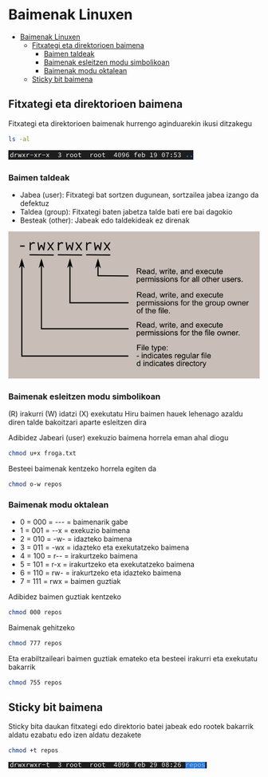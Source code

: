 # Baimenak Linuxen

- [Baimenak Linuxen](#baimenak-linuxen)
  - [Fitxategi eta direktorioen baimena](#fitxategi-eta-direktorioen-baimena)
    - [Baimen taldeak](#baimen-taldeak)
    - [Baimenak esleitzen modu simbolikoan](#baimenak-esleitzen-modu-simbolikoan)
    - [Baimenak modu oktalean](#baimenak-modu-oktalean)
  - [Sticky bit baimena](#sticky-bit-baimena)

## Fitxategi eta direktorioen baimena

Fitxategi eta direktorioen baimenak hurrengo aginduarekin ikusi ditzakegu

```bash
ls -al
```

![alt text](image.png)

### Baimen taldeak

  - Jabea (user): Fitxategi bat sortzen dugunean, sortzailea jabea izango da defektuz
  - Taldea (group): Fitxategi baten jabetza talde bati ere bai dagokio
  - Besteak (other): Jabeak edo taldekideak ez direnak
  
  ![alt text](file_permissions.png)

### Baimenak esleitzen modu simbolikoan

(R) irakurri
(W) idatzi
(X) exekutatu
Hiru baimen hauek lehenago azaldu diren talde bakoitzari aparte esleitzen dira

Adibidez Jabeari (user) exekuzio baimena horrela eman ahal diogu
```bash
chmod u+x froga.txt
```
Besteei baimenak kentzeko horrela egiten da
```bash
chmod o-w repos
```

### Baimenak modu oktalean
 
 - 0 = 000 = --- = baimenarik gabe
 - 1 = 001 = --x = exekuzio baimena
 - 2 = 010 = -w- = idazteko baimena
 - 3 = 011 = -wx = idazteko eta exekutatzeko baimena
 - 4 = 100 = r-- = irakurtzeko baimena
 - 5 = 101 = r-x = irakurtzeko eta exekutatzeko baimena
 - 6 = 110 = rw- = irakurtzeko eta idazteko baimena
 - 7 = 111 = rwx = baimen guztiak
  
Adibidez baimen guztiak kentzeko
```bash
chmod 000 repos
```

Baimenak gehitzeko
```bash
chmod 777 repos
```

Eta erabiltzaileari baimen guztiak emateko eta besteei irakurri eta exekutatu bakarrik
```bash
chmod 755 repos
```

## Sticky bit baimena

Sticky bita daukan fitxategi edo direktorio batei jabeak edo rootek bakarrik aldatu ezabatu edo izen aldatu dezakete

```bash
chmod +t repos
```

![alt text](image-1.png)
